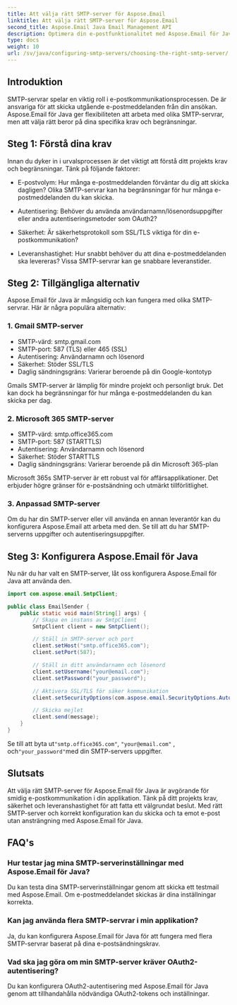 ```yaml
---
title: Att välja rätt SMTP-server för Aspose.Email
linktitle: Att välja rätt SMTP-server för Aspose.Email
second_title: Aspose.Email Java Email Management API
description: Optimera din e-postfunktionalitet med Aspose.Email för Java. Lär dig hur du väljer rätt SMTP-server och skickar e-post utan ansträngning.
type: docs
weight: 10
url: /sv/java/configuring-smtp-servers/choosing-the-right-smtp-server/
---
```


## Introduktion

SMTP-servrar spelar en viktig roll i e-postkommunikationsprocessen. De är ansvariga för att skicka utgående e-postmeddelanden från din ansökan. Aspose.Email för Java ger flexibiliteten att arbeta med olika SMTP-servrar, men att välja rätt beror på dina specifika krav och begränsningar.

## Steg 1: Förstå dina krav

Innan du dyker in i urvalsprocessen är det viktigt att förstå ditt projekts krav och begränsningar. Tänk på följande faktorer:

- E-postvolym: Hur många e-postmeddelanden förväntar du dig att skicka dagligen? Olika SMTP-servrar kan ha begränsningar för hur många e-postmeddelanden du kan skicka.

- Autentisering: Behöver du använda användarnamn/lösenordsuppgifter eller andra autentiseringsmetoder som OAuth2?

- Säkerhet: Är säkerhetsprotokoll som SSL/TLS viktiga för din e-postkommunikation?

- Leveranshastighet: Hur snabbt behöver du att dina e-postmeddelanden ska levereras? Vissa SMTP-servrar kan ge snabbare leveranstider.

## Steg 2: Tillgängliga alternativ

Aspose.Email för Java är mångsidig och kan fungera med olika SMTP-servrar. Här är några populära alternativ:

### 1. Gmail SMTP-server

- SMTP-värd: smtp.gmail.com
- SMTP-port: 587 (TLS) eller 465 (SSL)
- Autentisering: Användarnamn och lösenord
- Säkerhet: Stöder SSL/TLS
- Daglig sändningsgräns: Varierar beroende på din Google-kontotyp

Gmails SMTP-server är lämplig för mindre projekt och personligt bruk. Det kan dock ha begränsningar för hur många e-postmeddelanden du kan skicka per dag.

### 2. Microsoft 365 SMTP-server

- SMTP-värd: smtp.office365.com
- SMTP-port: 587 (STARTTLS)
- Autentisering: Användarnamn och lösenord
- Säkerhet: Stöder STARTTLS
- Daglig sändningsgräns: Varierar beroende på din Microsoft 365-plan

Microsoft 365s SMTP-server är ett robust val för affärsapplikationer. Det erbjuder högre gränser för e-postsändning och utmärkt tillförlitlighet.

### 3. Anpassad SMTP-server

Om du har din SMTP-server eller vill använda en annan leverantör kan du konfigurera Aspose.Email att arbeta med den. Se till att du har SMTP-serverns uppgifter och autentiseringsuppgifter.

## Steg 3: Konfigurera Aspose.Email för Java

Nu när du har valt en SMTP-server, låt oss konfigurera Aspose.Email för Java att använda den.

```java
import com.aspose.email.SmtpClient;

public class EmailSender {
    public static void main(String[] args) {
        // Skapa en instans av SmtpClient
        SmtpClient client = new SmtpClient();

        // Ställ in SMTP-server och port
        client.setHost("smtp.office365.com");
        client.setPort(587);

        // Ställ in ditt användarnamn och lösenord
        client.setUsername("your@email.com");
        client.setPassword("your_password");

        // Aktivera SSL/TLS för säker kommunikation
        client.setSecurityOptions(com.aspose.email.SecurityOptions.Auto);

        // Skicka mejlet
        client.send(message);
    }
}
```

 Se till att byta ut`"smtp.office365.com"`, `"your@email.com"` , och`"your_password"`med din SMTP-servers uppgifter.

## Slutsats

Att välja rätt SMTP-server för Aspose.Email för Java är avgörande för smidig e-postkommunikation i din applikation. Tänk på ditt projekts krav, säkerhet och leveranshastighet för att fatta ett välgrundat beslut. Med rätt SMTP-server och korrekt konfiguration kan du skicka och ta emot e-post utan ansträngning med Aspose.Email för Java.

## FAQ's

### Hur testar jag mina SMTP-serverinställningar med Aspose.Email för Java?

Du kan testa dina SMTP-serverinställningar genom att skicka ett testmail med Aspose.Email. Om e-postmeddelandet skickas är dina inställningar korrekta.

### Kan jag använda flera SMTP-servrar i min applikation?

Ja, du kan konfigurera Aspose.Email för Java för att fungera med flera SMTP-servrar baserat på dina e-postsändningskrav.

### Vad ska jag göra om min SMTP-server kräver OAuth2-autentisering?

Du kan konfigurera OAuth2-autentisering med Aspose.Email för Java genom att tillhandahålla nödvändiga OAuth2-tokens och inställningar.